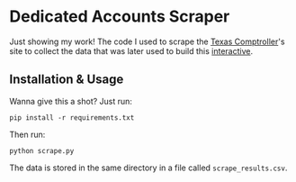 Dedicated Accounts Scraper
==========================

Just showing my work! The code I used to scrape the [Texas Comptroller](http://www.window.state.tx.us/)'s site to collect the data that was later used to build this [interactive](http://www.texastribune.org/library/data/dedicated-revenue-funds-list/).

Installation & Usage
--------------------

Wanna give this a shot? Just run:

    pip install -r requirements.txt

Then run:

    python scrape.py

The data is stored in the same directory in a file called `scrape_results.csv`. 
